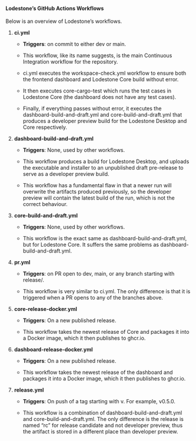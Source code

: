 #### Lodestone’s GitHub Actions Workflows

Below is an overview of Lodestone’s workflows.

1. **ci.yml**

    - **Triggers**: on commit to either dev or main.

    - This workflow, like its name suggests, is the main Continuous Integration workflow for the repository.    

    - ci.yml executes the workspace-check.yml workflow to ensure both the frontend dashboard and Lodestone Core build without error. 

    - It then executes core-cargo-test which runs the test cases in Lodestone Core (the dashboard does not have any test cases). 

    - Finally, if everything passes without error, it executes the dashboard-build-and-draft.yml and core-build-and-draft.yml that produces a developer preview build for the Lodestone Desktop and Core respectively.

2. **dashboard-build-and-draft.yml**

    - **Triggers**: None, used by other workflows.

    - This workflow produces a build for Lodestone Desktop, and uploads the executable and installer to an unpublished draft pre-release to serve as a developer preview build. 
    
    - This workflow has a fundamental flaw in that a newer run will overwrite the artifacts produced previously, so the developer preview will contain the latest build of the run, which is not the correct behaviour.

3. **core-build-and-draft.yml**

    - **Triggers**: None, used by other workflows.

    - This workflow is the exact same as dashboard-build-and-draft.yml, but for Lodestone Core. It suffers the same problems as dashboard-build-and-draft.yml.

4. **pr.yml**

    - **Triggers**: on PR open to dev, main, or any branch starting with release/.

    - This workflow is very similar to ci.yml. The only difference is that it is triggered when a PR opens to any of the branches above.

5. **core-release-docker.yml**

    - **Triggers**: On a new published release.

    - This workflow takes the newest release of Core and packages it into a Docker image, which it then publishes to ghcr.io.

6. **dashboard-release-docker.yml**

    - **Triggers**: On a new published release.

    - This workflow takes the newest release of the dashboard and packages it into a Docker image, which it then publishes to ghcr.io.

7. **release.yml**

    - **Triggers**: On push of a tag starting with v. For example, v0.5.0.

    - This workflow is a combination of dashboard-build-and-draft.yml and core-build-and-draft.yml. The only difference is the release is named “rc” for release candidate and not developer preview, thus the artifact is stored in a different place than developer preview.